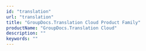 ```yaml
---
id: "translation"
url: "translation"
title: "GroupDocs.Translation Cloud Product Family"
productName: "GroupDocs.Translation Cloud"
description: ""
keywords: ""
---
```



